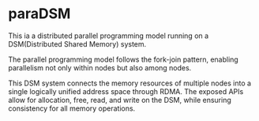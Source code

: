 # paraDSM
This ia a distributed parallel programming model running on a DSM(Distributed Shared Memory) system.

The parallel programming model follows the fork-join pattern, enabling parallelism not only within nodes but also among nodes.

This DSM system connects the memory resources of multiple nodes into a single logically unified address space through RDMA. The exposed APIs allow for allocation, free, read, and write on the DSM, while ensuring consistency for all memory operations.

